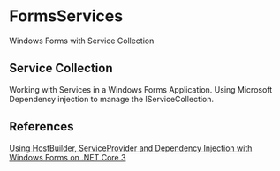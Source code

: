# FormsServices
Windows Forms with Service Collection

## Service Collection
Working with Services in a Windows Forms Application.
Using Microsoft Dependency injection to manage the IServiceCollection.

## References
<a href="https://marcominerva.wordpress.com/2020/03/09/using-hostbuilder-serviceprovider-and-dependency-injection-with-windows-forms-on-net-core-3/">Using HostBuilder, ServiceProvider and Dependency Injection with Windows Forms on .NET Core 3</a>
